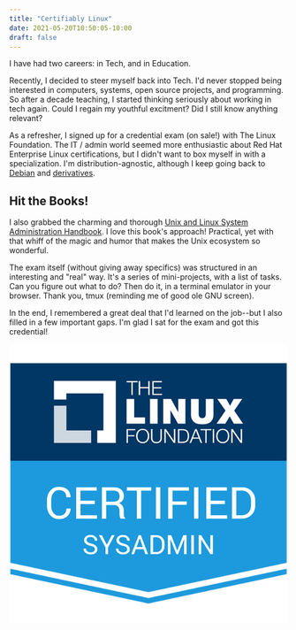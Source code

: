 ```yaml
---
title: "Certifiably Linux"
date: 2021-05-20T10:50:05-10:00
draft: false
---
```


I have had two careers: in Tech, and in Education.

Recently, I decided to steer myself back into Tech. I'd never stopped being interested in computers, systems, open source projects, and programming. So after a decade teaching, I started thinking seriously about working in tech again. Could I regain my youthful excitment? Did I still know anything relevant?

As a refresher, I signed up for a credential exam (on sale!) with The Linux Foundation. The IT / admin world seemed more enthusiastic about Red Hat Enterprise Linux certifications, but I didn't want to box myself in with a specialization. I'm distribution-agnostic, although I keep going back to [Debian](https://www.debian.org) and [derivatives](https://ubuntu.com).

## Hit the Books!

I also grabbed the charming and thorough [Unix and Linux System Administration Handbook](https://www.pearson.com/us/higher-education/program/Nemeth-UNIX-and-Linux-System-Administration-Handbook-5th-Edition/PGM143215.html). I love this book's approach! Practical, yet with that whiff of the magic and humor that makes the Unix ecosystem so wonderful.

The exam itself (without giving away specifics) was structured in an interesting and "real" way. It's a series of mini-projects, with a list of tasks. Can you figure out what to do? Then do it, in a terminal emulator in your browser. Thank you, tmux (reminding me of good ole GNU screen).

In the end, I remembered a great deal that I'd learned on the job--but I also filled in a few important gaps. I'm glad I sat for the exam and got this credential!

![Linux Foundation Certified System Administrator](lfcs.png)